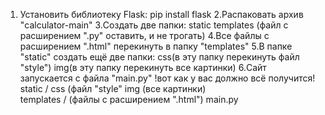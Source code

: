 1. Установить библиотеку Flask:
   pip install flask
2.Распаковать архив "calculator-main"
3.Создать две папки:
static
templates
(файл с расширением ".py" оставить, и не трогать)
4.Все файлы с расширением ".html" перекинуть в папку "templates"
5.В папке "static" создать ещё две папки:
css(в эту папку перекинуть файл "style")
img(в эту папку перекинуть все картинки)
6.Сайт запускается с файла "main.py"
!вот как у вас должно всё получится!
static / css (файл "style"
         img (все картинки)         
templates / (файлы с расширением ".html")
main.py
